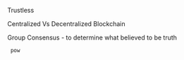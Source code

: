 Trustless

Centralized Vs Decentralized Blockchain

Group Consensus - to determine what believed to be truth

     pow

